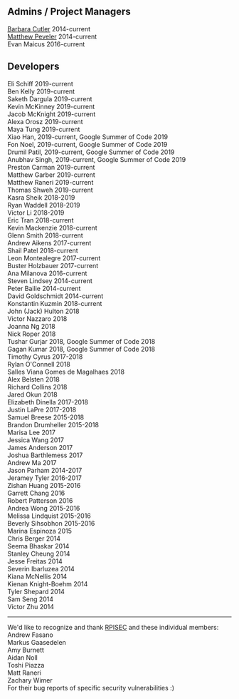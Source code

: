 ## Admins / Project Managers
[Barbara Cutler](http://www.cs.rpi.edu/~cutler/) 2014-current  
[Matthew Peveler](http://mpeveler.com/) 2014-current  
Evan Maicus 2016-current  

## Developers

Eli Schiff 2019-current  
Ben Kelly 2019-current  
Saketh Dargula 2019-current  
Kevin McKinney 2019-current  
Jacob McKnight 2019-current  
Alexa Orosz 2019-current  
Maya Tung 2019-current  
Xiao Han, 2019-current, Google Summer of Code 2019  
Fon Noel, 2019-current, Google Summer of Code 2019  
Drumil Patil, 2019-current, Google Summer of Code 2019  
Anubhav Singh, 2019-current, Google Summer of Code 2019  
Preston Carman 2019-current  
Matthew Garber 2019-current  
Matthew Raneri 2019-current  
Thomas Shweh 2019-current  
Kasra Sheik 2018-2019  
Ryan Waddell 2018-2019  
Victor Li 2018-2019  
Eric Tran 2018-current  
Kevin Mackenzie 2018-current  
Glenn Smith 2018-current  
Andrew Aikens 2017-current  
Shail Patel 2018-current  
Leon Montealegre 2017-current  
Buster Holzbauer 2017-current  
Ana Milanova 2016-current  
Steven Lindsey 2014-current  
Peter Bailie 2014-current  
David Goldschmidt 2014-current  
Konstantin Kuzmin 2018-current  
John (Jack) Hulton 2018  
Victor Nazzaro 2018  
Joanna Ng 2018  
Nick Roper 2018  
Tushar Gurjar 2018, Google Summer of Code 2018  
Gagan Kumar  2018, Google Summer of Code 2018  
Timothy Cyrus 2017-2018  
Rylan O'Connell 2018  
Salles Viana Gomes de Magalhaes 2018  
Alex Belsten 2018  
Richard Collins 2018  
Jared Okun 2018  
Elizabeth Dinella 2017-2018  
Justin LaPre 2017-2018  
Samuel Breese 2015-2018  
Brandon Drumheller 2015-2018  
Marisa Lee 2017  
Jessica Wang 2017  
James Anderson 2017  
Joshua Barthlemess 2017  
Andrew Ma 2017  
Jason Parham 2014-2017  
Jeramey Tyler 2016-2017  
Zishan Huang 2015-2016  
Garrett Chang 2016  
Robert Patterson 2016  
Andrea Wong 2015-2016  
Melissa Lindquist 2015-2016  
Beverly Sihsobhon 2015-2016  
Marina Espinoza 2015  
Chris Berger 2014  
Seema Bhaskar 2014  
Stanley Cheung 2014  
Jesse Freitas 2014  
Severin Ibarluzea 2014  
Kiana McNellis 2014  
Kienan Knight-Boehm 2014  
Tyler Shepard 2014  
Sam Seng 2014  
Victor Zhu 2014  

------------------------------
We'd like to recognize and thank [RPISEC](https://rpis.ec/) and these individual members:  
Andrew Fasano  
Markus Gaasedelen    
Amy Burnett  
Aidan Noll  
Toshi Piazza  
Matt Raneri  
Zachary Wimer  
For their bug reports of specific security vulnerabilities :)  
